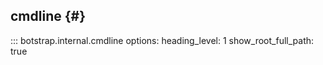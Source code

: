 ## cmdline {#}

<!-- prettier-ignore -->
::: botstrap.internal.cmdline
    options:
      heading_level: 1
      show_root_full_path: true

<link rel="stylesheet" href="../../stylesheets/nav-code.css" />
